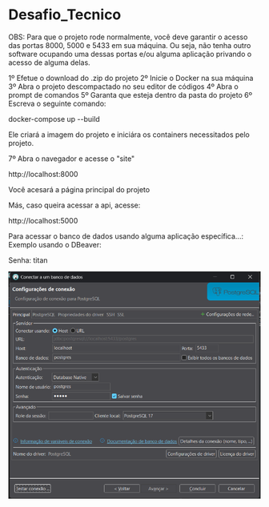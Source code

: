# Desafio_Tecnico

OBS: Para que o projeto rode normalmente, você deve garantir o acesso das portas 8000, 5000 e 5433 em sua máquina. Ou seja, não tenha outro software ocupando uma dessas portas e/ou alguma aplicação privando o acesso de alguma delas.

1º Efetue o download do .zip do projeto
2º Inicie o Docker na sua máquina
3º Abra o projeto descompactado no seu editor de códigos
4º Abra o prompt de comandos
5º Garanta que esteja dentro da pasta do projeto
6º Escreva o seguinte comando:

docker-compose up --build

Ele criará a imagem do projeto e iniciára os containers necessitados pelo projeto.

7º Abra o navegador e acesse o "site"

http://localhost:8000

Você acesará a página principal do projeto

Más, caso queira acessar a api, acesse:

http://localhost:5000

Para acessar o banco de dados usando alguma aplicação específica...:
Exemplo usando o DBeaver:

Senha: titan

![Descrição da imagem](image_readme/image.png)

